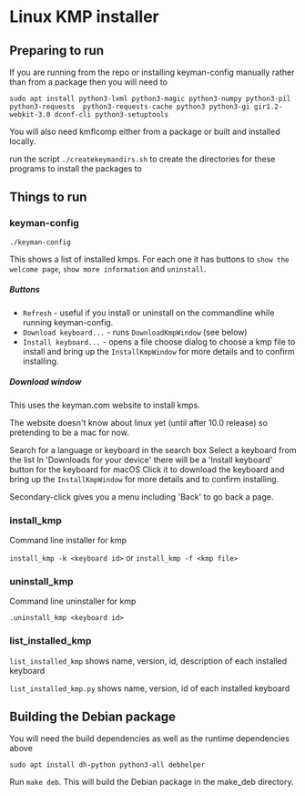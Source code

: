 # Linux KMP installer

## Preparing to run

If you are running from the repo or installing keyman-config manually rather than from a package
then you will need to

`sudo apt install python3-lxml python3-magic python3-numpy python3-pil python3-requests 
python3-requests-cache python3 python3-gi gir1.2-webkit-3.0 dconf-cli python3-setuptools`

You will also need kmflcomp either from a package or built and installed locally.

run the script `./createkeymandirs.sh` to create the directories for these programs to
install the packages to

## Things to run

### keyman-config

`./keyman-config`

This shows a list of installed kmps.
For each one it has buttons to `show the welcome page`, `show more information` and `uninstall`.

##### Buttons

* `Refresh` - useful if you install or uninstall on the commandline while running keyman-config.
* `Download keyboard...` - runs `DownloadKmpWindow` (see below)
* `Install keyboard...` - opens a file choose dialog to choose a kmp file to install and bring up the `InstallKmpWindow` for more details and to confirm installing.

##### Download window

This uses the keyman.com website to install kmps.

The website doesn't know about linux yet (until after 10.0 release) so
pretending to be a mac for now.

Search for a language or keyboard in the search box
Select a keyboard from the list
In 'Downloads for your device' there will be a 'Install keyboard' button for the keyboard for macOS
Click it to download the keyboard and bring up the `InstallKmpWindow` for more details and to confirm installing.

Secondary-click gives you a menu including 'Back' to go back a page.


### install_kmp

Command line installer for kmp

`install_kmp -k <keyboard id>`
or
`install_kmp -f <kmp file>`

### uninstall_kmp

Command line uninstaller for kmp

`.uninstall_kmp <keyboard id>`

### list_installed_kmp

`list_installed_kmp` shows name, version, id, description of each installed keyboard

`list_installed_kmp.py` shows name, version, id of each installed keyboard

## Building the Debian package

You will need the build dependencies as well as the runtime dependencies above

`sudo apt install dh-python python3-all debhelper`

Run `make deb`. This will build the Debian package in the make_deb directory.
